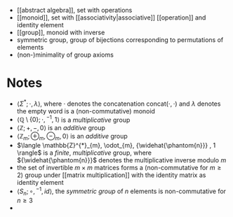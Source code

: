 
- [[abstract algebra]], set with operations
- [[monoid]], set with [[associativity|associative]] [[operation]] and identity element
- [[group]], monoid with inverse
- symmetric group, group of bijections corresponding to permutations of elements
- (non-)minimality of group axioms


# Notes

- $\langle \Sigma^{*}; \cdot, \lambda \rangle$, where $\cdot$ denotes the concatenation $\mathrm{concat(\cdot, \cdot)}$ and $\lambda$ denotes the empty word is a (non-commutative) monoid
- $\langle \mathbb{Q} \setminus \{ 0 \}; \cdot, {^{-1}}, 1 \rangle$ is a *multiplicative* group
- $\langle \mathbb{Z}; +, -, 0 \rangle$ is an *additive* group
- $\langle \mathbb{Z}_{m}; \oplus_{m}, \ominus_{m}, 0 \rangle$ is an *additive* group
- $\langle \mathbb{Z}^{*}_{m}, \odot_{m}, {\widehat{\phantom{n}}}  , 1 \rangle$ is a *finite*, *multiplicative* group, where ${\widehat{\phantom{n}}}$ denotes the multiplicative inverse modulo $m$
- the set of invertible $m \times m$ matrices forms a (non-commutative for $m \geq 2$) group under [[matrix multiplication]] with the identity matrix as identity element
- $\langle S_{n}; \circ, {^{-1}}, id \rangle$, the *symmetric group* of $n$ elements is non-commutative for $n \geq 3$
- 


